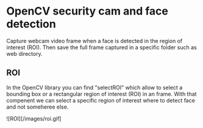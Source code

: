 # OpenCV security cam and face detection

Capture webcam video frame when a face is detected in the region of interest (ROI). Then save the full frame captured in a specific folder such as web directory.

## ROI

In the OpenCV library you can find "selectROI" which allow to select a bounding box or a rectangular region of interest (ROI) in an frame. With that compenent we can select a specific region of interest where to detect face and not someheree else.


![ROI][/images/roi.gif]
